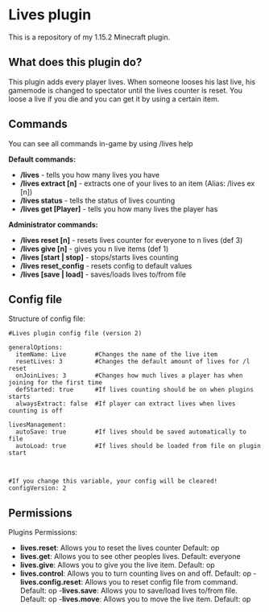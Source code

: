**Lives plugin**
=================

This is a repository of my 1.15.2 Minecraft plugin.


## What does this plugin do? ##
This plugin adds every player lives. When someone looses his last live, his gamemode is changed to spectator until the lives counter is reset. You loose a live if you die and you can get it by using a certain item.

## Commands ##
You can see all commands in-game by using /lives help

**Default commands:**
- **/lives** - tells you how many lives you have
- **/lives extract [n]** - extracts one of your lives to an item (Alias: /lives ex [n])
- **/lives status** - tells the status of lives counting
- **/lives get [Player]** - tells you how many lives the player has

**Administrator commands:**
- **/lives reset [n]** - resets lives counter for everyone to n lives (def 3)
- **/lives give [n]** - gives you n live items (def 1)
- **/lives [start | stop]** - stops/starts lives counting
- **/lives reset_config** - resets config to default values
- **/lives [save | load]** - saves/loads lives to/from file

## Config file ##
Structure of config file:

    #Lives plugin config file (version 2)

    generalOptions:
      itemName: Live        #Changes the name of the live item
      resetLives: 3         #Changes the default amount of lives for /l reset
      onJoinLives: 3        #Changes how much lives a player has when joining for the first time
      defStarted: true      #If lives counting should be on when plugins starts
      alwaysExtract: false  #If player can extract lives when lives counting is off

    livesManagement:
      autoSave: true        #If lives should be saved automatically to file
      autoLoad: true        #If lives should be loaded from file on plugin start



    #If you change this variable, your config will be cleared!
    configVersion: 2

## Permissions ##
Plugins Permissions:

  - **lives.reset**:
    Allows you to reset the lives counter
    Default: op
  - **lives.get**:
    Allows you to see other peoples lives.
    Default: everyone
  - **lives.give**:
    Allows you to give you the live item.
    Default: op
  - **lives.control**:
    Allows you to turn counting lives on and off.
    Default: op
  -**lives.config.reset**:
    Allows you to reset config file from command.
    Default: op
  -**lives.save**:
    Allows you to save/load lives to/from file.
    Default: op
  -**lives.move**:
    Allows you to move the live item.
    Default: op
